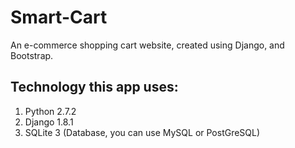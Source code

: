 # Smart-Cart
An e-commerce shopping cart website, created using Django, and Bootstrap.

## Technology this app uses:

  1. Python 2.7.2
  2. Django 1.8.1
  3. SQLite 3 (Database, you can use MySQL or PostGreSQL)
  
